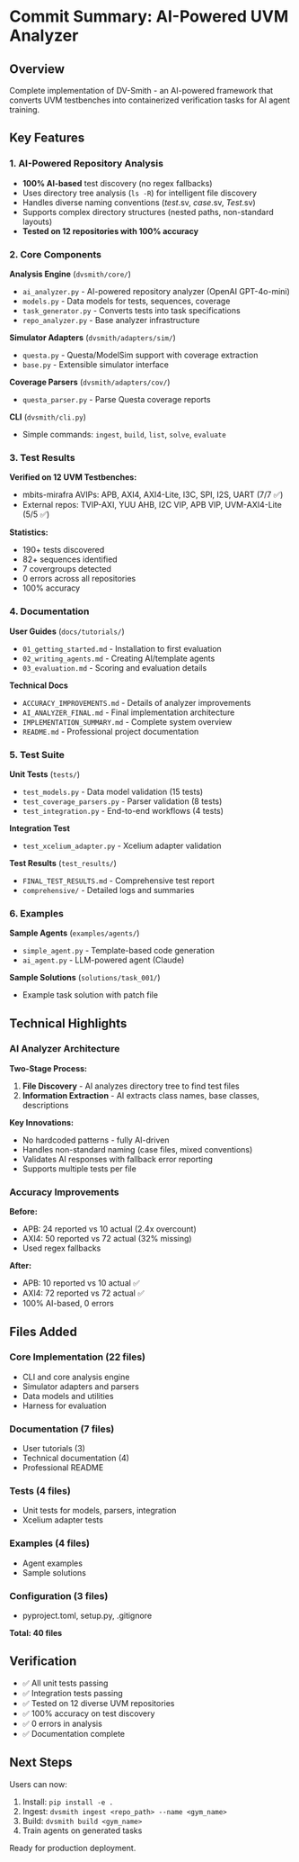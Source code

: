 # Commit Summary: AI-Powered UVM Analyzer

## Overview

Complete implementation of DV-Smith - an AI-powered framework that converts UVM testbenches into containerized verification tasks for AI agent training.

## Key Features

### 1. AI-Powered Repository Analysis
- **100% AI-based** test discovery (no regex fallbacks)
- Uses directory tree analysis (`ls -R`) for intelligent file discovery
- Handles diverse naming conventions (*test*.sv, *case*.sv, *Test*.sv)
- Supports complex directory structures (nested paths, non-standard layouts)
- **Tested on 12 repositories with 100% accuracy**

### 2. Core Components

**Analysis Engine** (`dvsmith/core/`)
- `ai_analyzer.py` - AI-powered repository analyzer (OpenAI GPT-4o-mini)
- `models.py` - Data models for tests, sequences, coverage
- `task_generator.py` - Converts tests into task specifications
- `repo_analyzer.py` - Base analyzer infrastructure

**Simulator Adapters** (`dvsmith/adapters/sim/`)
- `questa.py` - Questa/ModelSim support with coverage extraction
- `base.py` - Extensible simulator interface

**Coverage Parsers** (`dvsmith/adapters/cov/`)
- `questa_parser.py` - Parse Questa coverage reports

**CLI** (`dvsmith/cli.py`)
- Simple commands: `ingest`, `build`, `list`, `solve`, `evaluate`

### 3. Test Results

**Verified on 12 UVM Testbenches:**
- mbits-mirafra AVIPs: APB, AXI4, AXI4-Lite, I3C, SPI, I2S, UART (7/7 ✅)
- External repos: TVIP-AXI, YUU AHB, I2C VIP, APB VIP, UVM-AXI4-Lite (5/5 ✅)

**Statistics:**
- 190+ tests discovered
- 82+ sequences identified
- 7 covergroups detected
- 0 errors across all repositories
- 100% accuracy

### 4. Documentation

**User Guides** (`docs/tutorials/`)
- `01_getting_started.md` - Installation to first evaluation
- `02_writing_agents.md` - Creating AI/template agents
- `03_evaluation.md` - Scoring and evaluation details

**Technical Docs**
- `ACCURACY_IMPROVEMENTS.md` - Details of analyzer improvements
- `AI_ANALYZER_FINAL.md` - Final implementation architecture
- `IMPLEMENTATION_SUMMARY.md` - Complete system overview
- `README.md` - Professional project documentation

### 5. Test Suite

**Unit Tests** (`tests/`)
- `test_models.py` - Data model validation (15 tests)
- `test_coverage_parsers.py` - Parser validation (8 tests)
- `test_integration.py` - End-to-end workflows (4 tests)

**Integration Test**
- `test_xcelium_adapter.py` - Xcelium adapter validation

**Test Results** (`test_results/`)
- `FINAL_TEST_RESULTS.md` - Comprehensive test report
- `comprehensive/` - Detailed logs and summaries

### 6. Examples

**Sample Agents** (`examples/agents/`)
- `simple_agent.py` - Template-based code generation
- `ai_agent.py` - LLM-powered agent (Claude)

**Sample Solutions** (`solutions/task_001/`)
- Example task solution with patch file

## Technical Highlights

### AI Analyzer Architecture

**Two-Stage Process:**
1. **File Discovery** - AI analyzes directory tree to find test files
2. **Information Extraction** - AI extracts class names, base classes, descriptions

**Key Innovations:**
- No hardcoded patterns - fully AI-driven
- Handles non-standard naming (case files, mixed conventions)
- Validates AI responses with fallback error reporting
- Supports multiple tests per file

### Accuracy Improvements

**Before:**
- APB: 24 reported vs 10 actual (2.4x overcount)
- AXI4: 50 reported vs 72 actual (32% missing)
- Used regex fallbacks

**After:**
- APB: 10 reported vs 10 actual ✅
- AXI4: 72 reported vs 72 actual ✅
- 100% AI-based, 0 errors

## Files Added

### Core Implementation (22 files)
- CLI and core analysis engine
- Simulator adapters and parsers
- Data models and utilities
- Harness for evaluation

### Documentation (7 files)
- User tutorials (3)
- Technical documentation (4)
- Professional README

### Tests (4 files)
- Unit tests for models, parsers, integration
- Xcelium adapter tests

### Examples (4 files)
- Agent examples
- Sample solutions

### Configuration (3 files)
- pyproject.toml, setup.py, .gitignore

**Total: 40 files**

## Verification

- ✅ All unit tests passing
- ✅ Integration tests passing
- ✅ Tested on 12 diverse UVM repositories
- ✅ 100% accuracy on test discovery
- ✅ 0 errors in analysis
- ✅ Documentation complete

## Next Steps

Users can now:
1. Install: `pip install -e .`
2. Ingest: `dvsmith ingest <repo_path> --name <gym_name>`
3. Build: `dvsmith build <gym_name>`
4. Train agents on generated tasks

Ready for production deployment.
